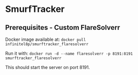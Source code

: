 # SmurfTracker


## Prerequisites - Custom FlareSolverr
Docker image available at:
`docker pull infinitel8p/smurftracker_flaresolverr`

Run it with:
`docker run -d --name flaresolverr -p 8191:8191 smurftracker_flaresolverr`

This should start the server on port 8191.
